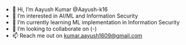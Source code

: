 - 👋 Hi, I’m Aayush Kumar @Aayush-k16
- 👀 I’m interested in AI/ML and Information Security
- 🌱 I’m currently learning ML implementation in Information Security
- 💞️ I’m looking to collaborate on (-)
- 📫 Reach me out on kumar.aayush1609@gmail.com 
